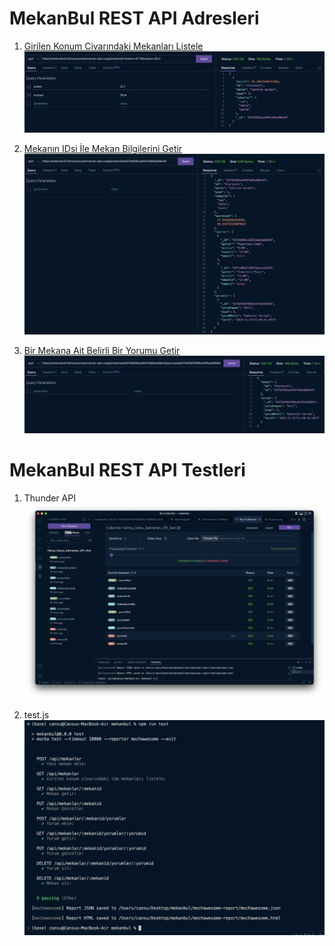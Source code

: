 # MekanBul REST API Adresleri

1. [Girilen Konum Civarındaki Mekanları Listele](https://mekanbul5.fatmacansukahraman.repl.co/api/mekanlar?enlem=37.7&boylam=35.4)
![Girilen Konum Civarındaki Mekanları Listele](./resimler/yakindakiMekanlar.png)

2. [Mekanın IDsi İle Mekan Bilgilerini Getir](https://mekanbul5.fatmacansukahraman.repl.co/api/mekanlar/637b6582ae6407a68ad08e44)
![Mekanın IDsi İle Mekan Bilgilerini Getir](./resimler/birMekan.png)

3. [Bir Mekana Ait Belirli Bir Yorumu Getir](https://mekanbul5.fatmacansukahraman.repl.co/api/mekanlar/637b6582ae6407a68ad08e44/yorumlar/637b6590f096e2bf6a26866e)
![Bir Mekana Ait Belirli Bir Yorumu Getir](./resimler/birYorum.png)

# MekanBul REST API Testleri

1. Thunder API
![Thunder API ile Test](./resimler/thunderclient.png)

2. test.js
![test.js ile Test](./resimler/testjs.png)
